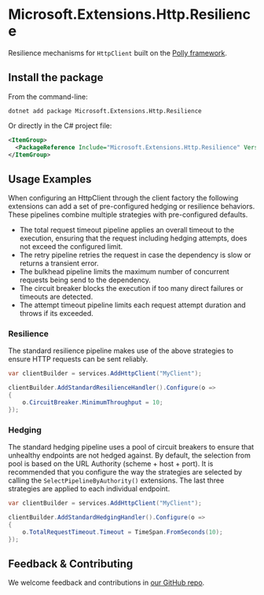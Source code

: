 # Microsoft.Extensions.Http.Resilience

Resilience mechanisms for `HttpClient` built on the [Polly framework](https://www.pollydocs.org/).

## Install the package

From the command-line:

```dotnetcli
dotnet add package Microsoft.Extensions.Http.Resilience
```

Or directly in the C# project file:

```xml
<ItemGroup>
  <PackageReference Include="Microsoft.Extensions.Http.Resilience" Version="[CURRENTVERSION]" />
</ItemGroup>
```

## Usage Examples

When configuring an HttpClient through the client factory the following extensions can add a set of pre-configured hedging or resilience behaviors. These pipelines combine multiple strategies with pre-configured defaults.
- The total request timeout pipeline applies an overall timeout to the execution, ensuring that the request including hedging attempts, does not exceed the configured limit.
- The retry pipeline retries the request in case the dependency is slow or returns a transient error.
- The bulkhead pipeline limits the maximum number of concurrent requests being send to the dependency.
- The circuit breaker blocks the execution if too many direct failures or timeouts are detected.
- The attempt timeout pipeline limits each request attempt duration and throws if its exceeded.

### Resilience

The standard resilience pipeline makes use of the above strategies to ensure HTTP requests can be sent reliably.

```csharp
var clientBuilder = services.AddHttpClient("MyClient");

clientBuilder.AddStandardResilienceHandler().Configure(o =>
{
    o.CircuitBreaker.MinimumThroughput = 10;
});
```

### Hedging

The standard hedging pipeline uses a pool of circuit breakers to ensure that unhealthy endpoints are not hedged against. By default, the selection from pool is based on the URL Authority (scheme + host + port). It is recommended that you configure the way the strategies are selected by calling the `SelectPipelineByAuthority()` extensions. The last three strategies are applied to each individual endpoint.

```csharp
var clientBuilder = services.AddHttpClient("MyClient");

clientBuilder.AddStandardHedgingHandler().Configure(o =>
{
    o.TotalRequestTimeout.Timeout = TimeSpan.FromSeconds(10);
});
```

## Feedback & Contributing

We welcome feedback and contributions in [our GitHub repo](https://github.com/dotnet/extensions).
